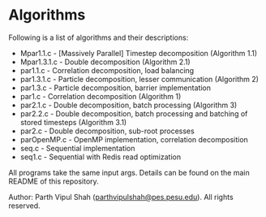 # Algorithms

Following is a list of algorithms and their descriptions:

- Mpar1.1.c - [Massively Parallel] Timestep decomposition (Algorithm 1.1)
- Mpar1.3.1.c - Double decomposition (Algorithm 2.1)
- par1.1.c - Correlation decomposition, load balancing
- par1.3.1.c - Particle decomposition, lesser communication (Algorithm 2)
- par1.3.c - Particle decomposition, barrier implementation
- par1.c - Correlation decomposition (Algorithm 1)
- par2.1.c - Double decomposition, batch processing (Algorithm 3)
- par2.2.c - Double decomposition, batch processing and batching of stored timesteps (Algorithm 3.1)
- par2.c - Double decomposition, sub-root processes
- parOpenMP.c - OpenMP implementation, correlation decomposition
- seq.c - Sequential implementation
- seq1.c - Sequential with Redis read optimization

All programs take the same input args. Details can be found on the main README of this repository.

Author: Parth Vipul Shah (parthvipulshah@pes.pesu.edu). All rights reserved.